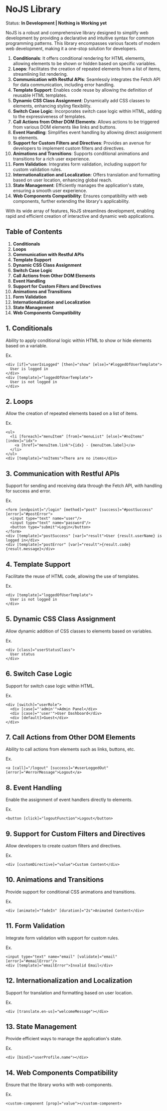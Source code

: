 # NoJS Library

Status: **In Development | Nothing is Working yet**

NoJS is a robust and comprehensive library designed to simplify web development by providing a declarative and intuitive syntax for common programming patterns. This library encompasses various facets of modern web development, making it a one-stop solution for developers.

1. **Conditionals**: It offers conditional rendering for HTML elements, allowing elements to be shown or hidden based on specific variables.
2. **Loops**: Facilitates the creation of repeated elements from a list of items, streamlining list rendering.
3. **Communication with Restful APIs**: Seamlessly integrates the Fetch API for data communication, including error handling.
4. **Template Support**: Enables code reuse by allowing the definition of reusable HTML templates.
5. **Dynamic CSS Class Assignment**: Dynamically add CSS classes to elements, enhancing styling flexibility.
6. **Switch Case Logic**: Incorporates switch case logic within HTML, adding to the expressiveness of templates.
7. **Call Actions from Other DOM Elements**: Allows actions to be triggered from various DOM elements like links and buttons.
8. **Event Handling**: Simplifies event handling by allowing direct assignment to elements.
9. **Support for Custom Filters and Directives**: Provides an avenue for developers to implement custom filters and directives.
10. **Animations and Transitions**: Supports conditional animations and transitions for a rich user experience.
11. **Form Validation**: Integrates form validation, including support for custom validation rules.
12. **Internationalization and Localization**: Offers translation and formatting based on user location, enhancing global reach.
13. **State Management**: Efficiently manages the application's state, ensuring a smooth user experience.
14. **Web Components Compatibility**: Ensures compatibility with web components, further extending the library's applicability.

With its wide array of features, NoJS streamlines development, enabling rapid and efficient creation of interactive and dynamic web applications.

## Table of Contents

1. **Conditionals**
2. **Loops**
3. **Communication with Restful APIs**
4. **Template Support**
5. **Dynamic CSS Class Assignment**
6. **Switch Case Logic**
7. **Call Actions from Other DOM Elements**
8. **Event Handling**
9. **Support for Custom Filters and Directives**
10. **Animations and Transitions**
11. **Form Validation**
12. **Internationalization and Localization**
13. **State Management**
14. **Web Components Compatibility**

## 1. Conditionals

Ability to apply conditional logic within HTML to show or hide elements based on a variable.

Ex.
```
<div [if]="userIsLogged" [then]="show" [else]="#loggedOfUserTemplate">
  User is logged in
</div>
<div [template]="loggedOfUserTemplate">
  User is not logged in
</div>
```

## 2. Loops

Allow the creation of repeated elements based on a list of items.

Ex.
```
<ul>
  <li [foreach]="menuItem" [from]="menuList" [else]="#noItems" [index]="idx">
    <a [href]="menuItem.link">{idx} - {menuItem.label}</a>
  </li>
</ul>
<div [template]="noItems">There are no items</div>
```

## 3. Communication with Restful APIs

Support for sending and receiving data through the Fetch API, with handling for success and error.

Ex.
```
<form [endpoint]="/login" [method]="post" [success]="#postSuccess" [error]="#postError">
  <input type="text" name="user"/>
  <input type="text" name="password"/>
  <button type="submit">Login</button>
</form>
<div [template]="postSuccess" [var]="result">User {result.userName} is logged in</div>
<div [template]="postError" [var]="result">{result.code} {result.message}</div>
```

## 4. Template Support

Facilitate the reuse of HTML code, allowing the use of templates.

Ex.
```
<div [template]="loggedOfUserTemplate">
  User is not logged in
</div>
```

## 5. Dynamic CSS Class Assignment

Allow dynamic addition of CSS classes to elements based on variables.

Ex.
```
<div [class]="userStatusClass">
  User status
</div>
```

## 6. Switch Case Logic

Support for switch case logic within HTML.

Ex.
```
<div [switch]="userRole">
  <div [case]="'admin'">Admin Panel</div>
  <div [case]="'user'">User Dashboard</div>
  <div [default]>Guest</div>
</div>
```

## 7. Call Actions from Other DOM Elements

Ability to call actions from elements such as links, buttons, etc.

Ex.
```
<a [call]="/logout" [success]="#userLoggedOut" [error]="#errorMessage">Logout</a>
```

## 8. Event Handling

Enable the assignment of event handlers directly to elements.

Ex.
```
<button [click]="logoutFunction">Logout</button>
```

## 9. Support for Custom Filters and Directives

Allow developers to create custom filters and directives.

Ex.
```
<div [customDirective]="value">Custom Content</div>
```

## 10. Animations and Transitions

Provide support for conditional CSS animations and transitions.

Ex.
```
<div [animate]="fadeIn" [duration]="2s">Animated Content</div>
```

## 11. Form Validation

Integrate form validation with support for custom rules.

Ex.
```
<input type="text" name="email" [validate]="email" [error]="#emailError"/>
<div [template]="emailError">Invalid Email</div>
```

## 12. Internationalization and Localization

Support for translation and formatting based on user location.

Ex.
```
<div [translate.en-us]="welcomeMessage"></div>
```

## 13. State Management

Provide efficient ways to manage the application's state.

Ex.
```
<div [bind]="userProfile.name"></div>
```

## 14. Web Components Compatibility

Ensure that the library works with web components.

Ex.
```
<custom-component [prop]="value"></custom-component>
```
